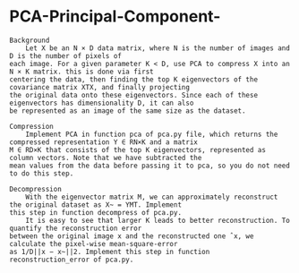 # PCA-Principal-Component-

	Background
		Let X be an N × D data matrix, where N is the number of images and D is the number of pixels of
	each image. For a given parameter K < D, use PCA to compress X into an N × K matrix. this is done via first 
	centering the data, then finding the top K eigenvectors of the covariance matrix XTX, and finally projecting 
	the original data onto these eigenvectors. Since each of these eigenvectors has dimensionality D, it can also 
	be represented as an image of the same size as the dataset.

	Compression
		Implement PCA in function pca of pca.py file, which returns the compressed representation Y ∈ RN×K and a matrix 
	M ∈ RD×K that consists of the top K eigenvectors, represented as column vectors. Note that we have subtracted the 
	mean values from the data before passing it to pca, so you do not need to do this step.
	
	Decompression
		With the eigenvector matrix M, we can approximately reconstruct the original dataset as X~ = YMT. Implement
	this step in function decompress of pca.py.
		It is easy to see that larger K leads to better reconstruction. To quantify the reconstruction error
	between the original image x and the reconstructed one ˆx, we calculate the pixel-wise mean-square-error
	as 1/D||x − x~||2. Implement this step in function reconstruction_error of pca.py.

